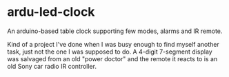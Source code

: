 # ardu-led-clock
An arduino-based table clock supporting few modes, alarms and IR remote.

Kind of a project I've done when I was busy enough to find myself another task, just not the one I was supposed to do. A 4-digit 7-segment display was salvaged from an old "power doctor" and the remote it reacts to is an old Sony car radio IR controller.
